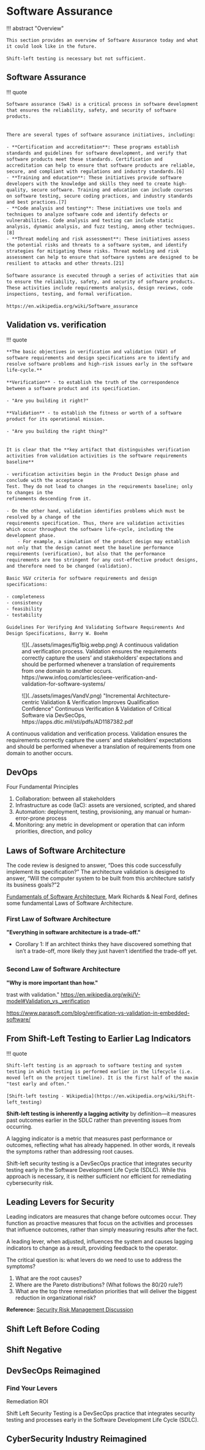 # Software Assurance

!!! abstract "Overview"

    This section provides an overview of Software Assurance today and what it could look like in the future.

    Shift-left testing is necessary but not sufficient.

## Software Assurance

!!! quote

    Software assurance (SwA) is a critical process in software development that ensures the reliability, safety, and security of software products.


    There are several types of software assurance initiatives, including:

    - **Certification and accreditation**: These programs establish standards and guidelines for software development, and verify that software products meet these standards. Certification and accreditation can help to ensure that software products are reliable, secure, and compliant with regulations and industry standards.[6]
    - **Training and education**: These initiatives provide software developers with the knowledge and skills they need to create high-quality, secure software. Training and education can include courses on software testing, secure coding practices, and industry standards and best practices.[7]
    - **Code analysis and testing**: These initiatives use tools and techniques to analyze software code and identify defects or vulnerabilities. Code analysis and testing can include static analysis, dynamic analysis, and fuzz testing, among other techniques.[8]
    - **Threat modeling and risk assessment**: These initiatives assess the potential risks and threats to a software system, and identify strategies for mitigating these risks. Threat modeling and risk assessment can help to ensure that software systems are designed to be resilient to attacks and other threats.[21]

    Software assurance is executed through a series of activities that aim to ensure the reliability, safety, and security of software products. These activities include requirements analysis, design reviews, code inspections, testing, and formal verification.

    https://en.wikipedia.org/wiki/Software_assurance



## Validation vs. verification

!!! quote

    **The basic objectives in verification and validation (V&V) of software requirements and design specifications are to identify and resolve software problems and high-risk issues early in the software life-cycle.**

    **Verification** - to establish the truth of the correspondence between a software product and its specification. 
    
    - "Are you building it right?" 

    **Validation** - to establish the fitness or worth of a software product for its operational mission.

    - "Are you building the right thing?"
    

    It is clear that the **key artifact that distinguishes verification activities from validation activities is the software requirements baseline**

    - verification activities begin in the Product Design phase and conclude with the acceptance
    Test. They do not lead to changes in the requirements baseline; only to changes in the
    refinements descending from it.

    - On the other hand, validation identifies problems which must be resolved by a change of the
    requirements specification. Thus, there are validation activities which occur throughout the software life-cycle, including the development phase. 
        - For example, a simulation of the product design may establish not only that the design cannot meet the baseline performance requirements (verification), but also that the performance requirements are too stringent for any cost-effective product designs, and therefore need to be changed (validation).

    Basic V&V criteria for software requirements and design specifications: 
    
    - completeness
    - consistency
    - feasibility
    - testability

    Guidelines For Verifying And Validating Software Requirements And Design Specifications, Barry W. Boehm


<figure markdown>
![](../assets/images/fig1big.webp.png)
A continuous validation and veri­fication process. Validation ensures the requirements correctly capture the users’ and stakeholders’ expectations and should be performed whenever a translation of requirements from one domain to another occurs. https://www.infoq.com/articles/ieee-verification-and-validation-for-software-systems/
</figure>





<figure markdown>
![](../assets/images/VandV.png)
"Incremental Architecture-centric Validation & Verification Improves Qualification Confidence"
Continuous Verification & Validation of Critical Software via DevSecOps, https://apps.dtic.mil/sti/pdfs/AD1187382.pdf
</figure>


A continuous validation and veri­fication process. Validation ensures the requirements correctly capture the users’ and stakeholders’ expectations and should be performed whenever a translation of requirements from one domain to another occurs.


## DevOps
Four Fundamental Principles
1. Collaboration: between all stakeholders
2. Infrastructure as code (IaC): assets are versioned, scripted,
and shared
3. Automation: deployment, testing, provisioning, any manual or
human-error-prone process
4. Monitoring: any metric in development or operation that can
inform priorities, direction, and policy

## Laws of Software Architecture

The code review is designed to answer, “Does this code successfully implement its specification?” The architecture validation is designed to answer, “Will the computer system to be built from this architecture satisfy its business goals?”2

[Fundamentals of Software Architecture](https://www.oreilly.com/library/view/fundamentals-of-software/9781492043447/), Mark Richards & Neal Ford, defines some fundamental Laws of Software Architecture.

### First Law of Software Architecture

**"Everything in software architecture is a trade-off."**

- Corollary 1:  If an architect thinks they have discovered something that isn’t a trade-off, more likely they just haven’t identified the trade-off yet.


### Second Law of Software Architecture

**"Why is more important than how."**


trast with validation."
https://en.wikipedia.org/wiki/V-model#Validation_vs._verification

https://www.parasoft.com/blog/verification-vs-validation-in-embedded-software/

## From Shift-Left Testing to Earlier Lag Indicators

!!! quote

    Shift-left testing is an approach to software testing and system testing in which testing is performed earlier in the lifecycle (i.e. moved left on the project timeline). It is the first half of the maxim "test early and often."

    [Shift-left testing - Wikipedia](https://en.wikipedia.org/wiki/Shift-left_testing)

**Shift-left testing is inherently a lagging activity** by definition—it measures past outcomes earlier in the SDLC rather than preventing issues from occurring.

A lagging indicator is a metric that measures past performance or outcomes, reflecting what has already happened. In other words, it reveals the symptoms rather than addressing root causes.

Shift-left security testing is a DevSecOps practice that integrates security testing early in the Software Development Life Cycle (SDLC). While this approach is necessary, it is neither sufficient nor efficient for remediating cybersecurity risk.

## Leading Levers for Security

Leading indicators are measures that change before outcomes occur. They function as proactive measures that focus on the activities and processes that influence outcomes, rather than simply measuring results after the fact.

A leading lever, when adjusted, influences the system and causes lagging indicators to change as a result, providing feedback to the operator.

The critical question is: what levers do we need to use to address the symptoms?

1. What are the root causes?
2. Where are the Pareto distributions? (What follows the 80/20 rule?)
3. What are the top three remediation priorities that will deliver the biggest reduction in organizational risk?

**Reference:** [Security Risk Management Discussion](https://youtu.be/oMZN810xfck?t=897)
## Shift Left Before Coding



## Shift Negative

## DevSecOps Reimagined


### Find Your Levers

Remediation ROI 


Shift Left Security Testing is a DevSecOps practice that integrates security testing and processes early in the Software Development Life Cycle (SDLC). 



## CyberSecurity Industry Reimagined




